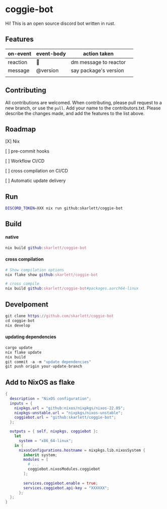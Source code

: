 # coggie-bot
Hi! This is an open source discord bot written in rust.

## Features
| on-event | event-body | action taken          |   |
|----------|------------|-----------------------|---|
| reaction | 🔖         | dm message to reactor |   |
| message  | @version   | say package's version |   |
|          |            |                       |   |

## Contributing
All contributions are welcomed. When contributing, please pull request to a new branch, or use the `pull`. 
Add your name to the contributors.txt. Please describe the changes made, and add the features to the list above.

## Roadmap
[X] Nix

[ ] pre-commit hooks

[ ] Workflow CI/CD

[ ] cross compilation on CI/CD

[ ] Automatic update delivery

## Run
```sh
DISCORD_TOKEN=XXX nix run github:skarlett/coggie-bot
```

## Build

#### native
``` nix
nix build github:skarlett/coggie-bot
```

#### cross compilation
``` nix
# Show compilation options
nix flake show github:skarlett/coggie-bot

# cross compile
nix build github:skarlett/coggie-bot#packages.aarch64-linux
```

## Develpoment
``` nix
git clone https://github.com/skarlett/coggie-bot
cd coggie-bot
nix develop
```

#### updating dependencies
``` nix
cargo update
nix flake update
nix build
git commit -a -m "update dependencies"
git push origin your-update-branch
```

## Add to NixOS as flake
```nix
{
  description = "NixOS configuration";
  inputs = {
    nixpkgs.url = "github:nixos/nixpkgs/nixos-22.05";
    nixpkgs-unstable.url = "nixpkgs/nixos-unstable";
    coggiebot.url = "github:skarlett/coggie-bot";
  };

  outputs = { self, nixpkgs, coggiebot }:
    let
      system = "x86_64-linux";
    in {
      nixosConfigurations.hostname = nixpkgs.lib.nixosSystem {
        inherit system;
        modules = [
          # ...
          coggiebot.nixosModules.coggiebot
        ];
        
        services.coggiebot.enable = true;
        services.coggiebot.api-key = "XXXXXX";
      };
  };
}
```
